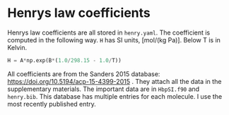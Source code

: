 
# Henrys law coefficients

Henrys law coefficients are all stored in `henry.yaml`. The coefficient is computed in the following way. `H` has SI units, [mol/(kg Pa)]. Below T is in Kelvin.

```python
H = A*np.exp(B*(1.0/298.15 - 1.0/T))
```

All coefficients are from the Sanders 2015 database: https://doi.org/10.5194/acp-15-4399-2015 . They attach all the data in the supplementary materials. The important data are in `HbpSI.f90` and `henry.bib`. This database has multiple entries for each molecule. I use the most recently published entry.

